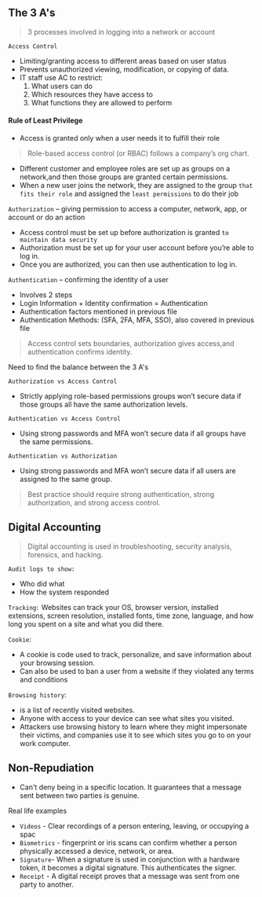 ## The 3 A's
> 3 processes involved in logging into a network or account

`Access Control` 
* Limiting/granting access to different areas based on user status
* Prevents unauthorized viewing, modification, or copying of data.
* IT staff use AC to restrict:
    1. What users can do
    2. Which resources they have access to
    3. What functions they are allowed to perform

#### Rule of Least Privilege
* Access is granted only when a user needs it to fulfill their role

> Role-based access control (or RBAC) follows a company’s org chart.
* Different customer and employee roles are set up as groups on a network,and then those groups are granted certain permissions.
* When a new user joins the network, they are assigned to the group `that fits their role` and assigned the `least permissions` to do their job

`Authorization` – giving permission to access a computer, network, app, or account or do an action
* Access control must be set up before authorization is granted `to maintain data security`
* Authorization must be set up for your user account before you’re able to log in.
* Once you are authorized, you can then use authentication to log in.

`Authentication` – confirming the identity of a user 
* Involves 2 steps
* Login Information + Identity confirmation = Authentication
* Authentication factors mentioned in previous file
* Authentication Methods: (SFA, 2FA, MFA, SSO), also covered in previous file

> Access control sets boundaries, authorization gives access,and authentication confirms identity.

Need to find the balance between the 3 A's

`Authorization vs Access Control`
* Strictly applying role-based permissions groups won’t secure data if those groups all have the same authorization levels.

`Authentication vs Access Control`
* Using strong passwords and MFA won’t secure data if all groups have the same permissions.

`Authentication vs Authorization`
* Using strong passwords and MFA won’t secure data if all users are assigned to the same group.

> Best practice should require strong authentication, strong authorization, and strong access control.

## Digital Accounting
> Digital accounting is used in troubleshooting, security analysis, forensics, and hacking.

`Audit logs to show:`
* Who did what
* How the system responded

`Tracking`: 
Websites can track your OS, browser version, installed extensions, screen resolution,
installed fonts, time zone, language, and how long you spent on a site and what you did there.

`Cookie`:
* A cookie is code used to track, personalize, and save information about your browsing session.
* Can also be used to ban a user from a website if they violated any terms and conditions

`Browsing history`:
* is a list of recently visited websites.
* Anyone with access to your device can see what sites you visited.
* Attackers use browsing history to learn where they might impersonate their victims, and companies use it to see which sites you go to on your work computer.

## Non-Repudiation
* Can't deny being in a specific location.
It guarantees that a message sent between two parties is genuine.

Real life examples
* `Videos` - Clear recordings of a person entering, leaving, or occupying a spac
* `Biometrics` - fingerprint or iris scans can confirm whether a person physically accessed a device, network, or area.
* `Signature`- When a signature is used in conjunction with a hardware token,
it becomes a digital signature. This authenticates the signer.
* `Receipt` - A digital receipt proves that a message was sent from one party to another.
